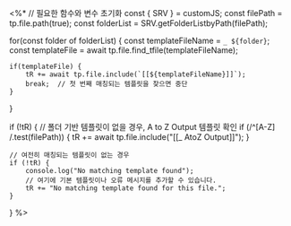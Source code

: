 <%*
// 필요한 함수와 변수 초기화
const { SRV } = customJS;
const filePath = tp.file.path(true);
const folderList = SRV.getFolderListbyPath(filePath);

for(const folder of folderList) {
    const templateFileName = `_ ${folder}`;
    const templateFile = await tp.file.find_tfile(templateFileName);
    
    if(templateFile) {
        tR += await tp.file.include(`[[${templateFileName}]]`);
        break;  // 첫 번째 매칭되는 템플릿을 찾으면 중단
    }
}

if (!tR) {
    // 폴더 기반 템플릿이 없을 경우, A to Z Output 템플릿 확인
    if (/^[A-Z] /.test(filePath)) {
        tR += await tp.file.include("[[_ AtoZ Output]]");
    }
    
    // 여전히 매칭되는 템플릿이 없는 경우
    if (!tR) {
        console.log("No matching template found");
        // 여기에 기본 템플릿이나 오류 메시지를 추가할 수 있습니다.
        tR += "No matching template found for this file.";
    }
}
%>
